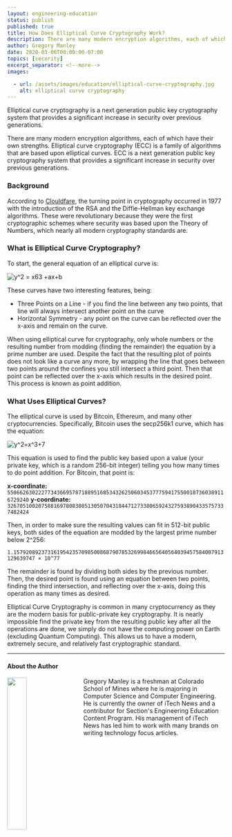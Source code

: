 ```yaml
---
layout: engineering-education
status: publish
published: true
title: How Does Elliptical Curve Cryptography Work?
description: There are many modern encryption algorithms, each of which have their own strengths. Elliptical curve cryptography is a family of algorithms that are based upon elliptical curves.
author: Gregory Manley
date: 2020-03-06T00:00:00-07:00
topics: [security]
excerpt_separator: <!--more-->
images:

  - url: /assets/images/education/elliptical-curve-cryptography.jpg
    alt: elliptical curve cryptography
---
```

Elliptical curve cryptography is a next generation public key cryptography system that provides a significant increase in security over previous generations.
<!--more-->

There are many modern encryption algorithms, each of which have their own strengths. Elliptical curve cryptography (ECC) is a family of algorithms that are based upon elliptical curves. ECC is a next generation public key cryptography system that provides a significant increase in security over previous generations.

### Background
According to [Clouldfare](https://blog.cloudflare.com/a-relatively-easy-to-understand-primer-on-elliptic-curve-cryptography/), the turning point in cryptography occurred in 1977 with the introduction of the RSA and the Diffie-Hellman key exchange algorithms. These were revolutionary because they were the first cryptographic schemes where security was based upon the Theory of Numbers, which nearly all modern cryptography standards are.

### What is Elliptical Curve Cryptography?
To start, the general equation of an elliptical curve is:

![y^2 = x63 +ax+b](https://latex.codecogs.com/gif.latex?y^2&space;=&space;x^3&space;&plus;&space;ax&plus;b)

These curves have two interesting features, being:

- Three Points on a Line - if you find the line between any two points, that line will always intersect another point on the curve
- Horizontal Symmetry - any point on the curve can be reflected over the x-axis and remain on the curve.

When using elliptical curve for cryptography, only whole numbers or the resulting number from modding (finding the remainder) the equation by a prime number are used. Despite the fact that the resulting plot of points does not look like a curve any more, by wrapping the line that goes between two points around the confines you still intersect a third point. Then that point can be reflected over the x-axis which results in the desired point. This process is known as point addition.

### What Uses Elliptical Curves?
The elliptical curve is used by Bitcoin, Ethereum, and many other cryptocurrencies. Specifically, Bitcoin uses the secp256k1 curve, which has the equation:

![y^2=x^3+7](https://latex.codecogs.com/gif.latex?y^2=x^3&plus;7)

This equation is used to find the public key based upon a value (your private key, which is a random 256-bit integer) telling you how many times to do point addition. For Bitcoin, that point is:

**x-coordinate:** `55066263022277343669578718895168534326250603453777594175500187360389116729240`
**y-coordinate:** `32670510020758816978083085130507043184471273380659243275938904335757337482424`

Then, in order to make sure the resulting values can fit in 512-bit public keys, both sides of the equation are modded by the largest prime number below 2^256:

 `1.15792089237316195423570985008687907853269984665640564039457584007913129639747 × 10^77`

The remainder is found by dividing both sides by the previous number. Then, the desired point is found using an equation between two points, finding the third intersection, and reflecting over the x-axis, doing this operation as many times as desired.

Elliptical Curve Cryptography is common in many cryptocurrency as they are the modern basis for public-private key cryptography. It is nearly impossible find the private key from the resulting public key after all the operations are done, we simply do not have the computing power on Earth (excluding Quantum Computing). This allows us to have a modern, extremely secure, and relatively fast cryptographic standard.

---

#### About the Author
<img style="float: left; padding-right: 5%; margin-bottom: 10px; width:30%;" src="/assets/images/education/authors/gregory-manley.jpg">Gregory Manley is a freshman at Colorado School of Mines where he is majoring in Computer Science and Computer Engineering. He is currently the owner of iTech News and a contributor for Section's Engineering Education Content Program. His management of iTech News has led him to work with many brands on writing technology focus articles.

